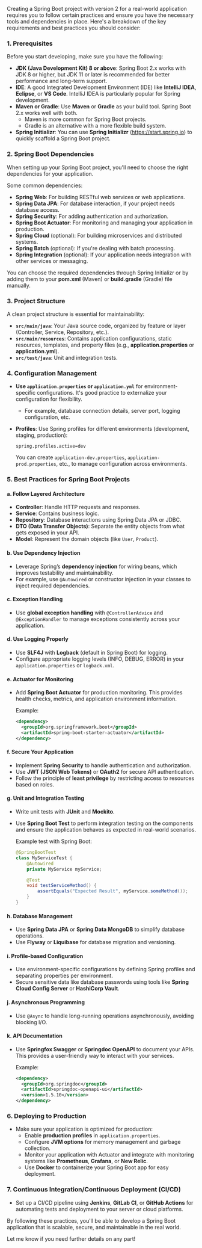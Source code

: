 Creating a Spring Boot project with version 2 for a real-world application requires you to follow certain practices and ensure you have the necessary tools and dependencies in place. Here's a breakdown of the key requirements and best practices you should consider:

### **1. Prerequisites**
Before you start developing, make sure you have the following:

- **JDK (Java Development Kit) 8 or above**: Spring Boot 2.x works with JDK 8 or higher, but JDK 11 or later is recommended for better performance and long-term support.
- **IDE**: A good Integrated Development Environment (IDE) like **IntelliJ IDEA**, **Eclipse**, or **VS Code**. IntelliJ IDEA is particularly popular for Spring development.
- **Maven or Gradle**: Use **Maven** or **Gradle** as your build tool. Spring Boot 2.x works well with both.
  - Maven is more common for Spring Boot projects.
  - Gradle is an alternative with a more flexible build system.
- **Spring Initializr**: You can use **Spring Initializr** (https://start.spring.io) to quickly scaffold a Spring Boot project.

### **2. Spring Boot Dependencies**
When setting up your Spring Boot project, you'll need to choose the right dependencies for your application.

Some common dependencies:
- **Spring Web**: For building RESTful web services or web applications.
- **Spring Data JPA**: For database interaction, if your project needs database access.
- **Spring Security**: For adding authentication and authorization.
- **Spring Boot Actuator**: For monitoring and managing your application in production.
- **Spring Cloud** (optional): For building microservices and distributed systems.
- **Spring Batch** (optional): If you're dealing with batch processing.
- **Spring Integration** (optional): If your application needs integration with other services or messaging.
  
You can choose the required dependencies through Spring Initializr or by adding them to your **pom.xml** (Maven) or **build.gradle** (Gradle) file manually.

### **3. Project Structure**
A clean project structure is essential for maintainability:

- **`src/main/java`**: Your Java source code, organized by feature or layer (Controller, Service, Repository, etc.).
- **`src/main/resources`**: Contains application configurations, static resources, templates, and property files (e.g., **application.properties** or **application.yml**).
- **`src/test/java`**: Unit and integration tests.

### **4. Configuration Management**
- **Use `application.properties` or `application.yml`** for environment-specific configurations. It's good practice to externalize your configuration for flexibility.
  - For example, database connection details, server port, logging configuration, etc.
  
- **Profiles**: Use Spring profiles for different environments (development, staging, production):
  ```properties
  spring.profiles.active=dev
  ```
  
  You can create `application-dev.properties`, `application-prod.properties`, etc., to manage configuration across environments.

### **5. Best Practices for Spring Boot Projects**

#### **a. Follow Layered Architecture**
- **Controller**: Handle HTTP requests and responses.
- **Service**: Contains business logic.
- **Repository**: Database interactions using Spring Data JPA or JDBC.
- **DTO (Data Transfer Objects)**: Separate the entity objects from what gets exposed in your API.
- **Model**: Represent the domain objects (like `User`, `Product`).

#### **b. Use Dependency Injection**
- Leverage Spring’s **dependency injection** for wiring beans, which improves testability and maintainability. 
- For example, use `@Autowired` or constructor injection in your classes to inject required dependencies.

#### **c. Exception Handling**
- Use **global exception handling** with `@ControllerAdvice` and `@ExceptionHandler` to manage exceptions consistently across your application.

#### **d. Use Logging Properly**
- Use **SLF4J** with **Logback** (default in Spring Boot) for logging.
- Configure appropriate logging levels (INFO, DEBUG, ERROR) in your `application.properties` or `logback.xml`.

#### **e. Actuator for Monitoring**
- Add **Spring Boot Actuator** for production monitoring. This provides health checks, metrics, and application environment information.
  
  Example:  
  ```xml
  <dependency>
    <groupId>org.springframework.boot</groupId>
    <artifactId>spring-boot-starter-actuator</artifactId>
  </dependency>
  ```

#### **f. Secure Your Application**
- Implement **Spring Security** to handle authentication and authorization.
- Use **JWT (JSON Web Tokens)** or **OAuth2** for secure API authentication.
- Follow the principle of **least privilege** by restricting access to resources based on roles.

#### **g. Unit and Integration Testing**
- Write unit tests with **JUnit** and **Mockito**.
- Use **Spring Boot Test** to perform integration testing on the components and ensure the application behaves as expected in real-world scenarios.

  Example test with Spring Boot:
  ```java
  @SpringBootTest
  class MyServiceTest {
      @Autowired
      private MyService myService;

      @Test
      void testServiceMethod() {
          assertEquals("Expected Result", myService.someMethod());
      }
  }
  ```

#### **h. Database Management**
- Use **Spring Data JPA** or **Spring Data MongoDB** to simplify database operations.
- Use **Flyway** or **Liquibase** for database migration and versioning.

#### **i. Profile-based Configuration**
- Use environment-specific configurations by defining Spring profiles and separating properties per environment.
- Secure sensitive data like database passwords using tools like **Spring Cloud Config Server** or **HashiCorp Vault**.

#### **j. Asynchronous Programming**
- Use `@Async` to handle long-running operations asynchronously, avoiding blocking I/O.

#### **k. API Documentation**
- Use **Springfox Swagger** or **Springdoc OpenAPI** to document your APIs. This provides a user-friendly way to interact with your services.
  
  Example:  
  ```xml
  <dependency>
    <groupId>org.springdoc</groupId>
    <artifactId>springdoc-openapi-ui</artifactId>
    <version>1.5.10</version>
  </dependency>
  ```

### **6. Deploying to Production**
- Make sure your application is optimized for production:
  - Enable **production profiles** in `application.properties`.
  - Configure **JVM options** for memory management and garbage collection.
  - Monitor your application with Actuator and integrate with monitoring systems like **Prometheus**, **Grafana**, or **New Relic**.
  - Use **Docker** to containerize your Spring Boot app for easy deployment.

### **7. Continuous Integration/Continuous Deployment (CI/CD)**
- Set up a CI/CD pipeline using **Jenkins**, **GitLab CI**, or **GitHub Actions** for automating tests and deployment to your server or cloud platforms.
  
By following these practices, you'll be able to develop a Spring Boot application that is scalable, secure, and maintainable in the real world.

Let me know if you need further details on any part!
